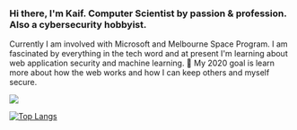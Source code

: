 ### Hi there, I'm Kaif. Computer Scientist by passion & profession. Also a cybersecurity hobbyist. 

Currently I am involved with Microsoft and Melbourne Space Program. I am fascinated by everything in the tech word and at present I'm learning about web application security and machine learning. 🎯 My 2020 goal is learn more about how the web works and how I can keep others and myself secure. 

<a href="https://github.com/verbal-noun">
  <img align="center" src="https://github-readme-stats.vercel.app/api?username=verbal-noun&count_private=true&show_icons=true&theme=tokyonight&include_all_commits=1"/>
</a>

[![Top Langs](https://github-readme-stats.vercel.app/api/top-langs/?username=verbal-noun&layout=compact&theme=tokyonight)](https://github.com/verbal-noun)


